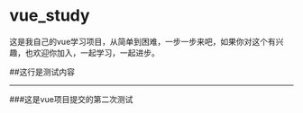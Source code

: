 # vue_study
这是我自己的vue学习项目，从简单到困难，一步一步来吧，如果你对这个有兴趣，也欢迎你加入，一起学习，一起进步。

##这行是测试内容
- - - - -
###这是vue项目提交的第二次测试
